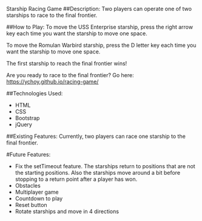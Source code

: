 Starship Racing Game
##Description:
Two players can operate one of two starships to race to the final frontier.

##How to Play:
To move the USS Enterprise starship, press the right arrow key each time you want the starship to move one space.

To move the Romulan Warbird starship, press the D letter key each time you want the starship to move one space.

The first starship to reach the final frontier wins!

Are you ready to race to the final frontier? Go here: https://ychoy.github.io/racing-game/

##Technologies Used:
- HTML
- CSS
- Bootstrap
- jQuery

##Existing Features:
Currently, two players can race one starship to the final frontier.

#Future Features:
- Fix the setTimeout feature. The starships return to positions that are not the starting positions. Also the starships move around a bit before stopping to a return point after a player has won.
- Obstacles
- Multiplayer game
- Countdown to play
- Reset button
- Rotate starships and move in 4 directions
